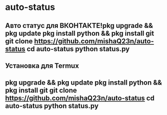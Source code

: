 # auto-status
Авто статус для ВКОНТАКТЕ!pkg upgrade && pkg update
pkg install python && pkg install git
git clone https://github.com/mishaQ23n/auto-status
cd auto-status
python status.py
-----------------------------------------------------------------------------------------------

**Установка для Termux**
-----------------------------------------------------------------------------------------------
pkg upgrade && pkg update
pkg install python && pkg install git
git clone https://github.com/mishaQ23n/auto-status
cd auto-status
python status.py
-----------------------------------------------------------------------------------------------

